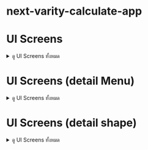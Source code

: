 # next-varity-calculate-app

# UI Screens

<details>
<summary>ดู UI Screens ทั้งหมด</summary>

| Login | Menu | shape |
|-------|------|------|
| ![Login](https://github.com/user-attachments/assets/18e0d8d5-416f-40f9-991c-d89035fc78db) | ![Menu](https://github.com/user-attachments/assets/37b6ff3a-5481-4667-a46d-e5733c364746) | ![shape](https://github.com/user-attachments/assets/4527c085-4898-40f5-aae1-14623d556dc1) |

</details>


# UI Screens (detail Menu)


<details>
<summary>ดู UI Screens ทั้งหมด</summary>

| moneyshare | BMI | BMR |
|-------|------|------|
| ![moneyshare](https://github.com/user-attachments/assets/3d21e7f4-6def-4d4d-bb9d-7798ac77e216) | ![BMI](https://github.com/user-attachments/assets/4753589a-796f-411e-bd41-7ed80d0405f1) | ![BMR](https://github.com/user-attachments/assets/888281c0-4794-42f6-ad4a-5b09201c0e4e) |

</details>

# UI Screens (detail shape)

<details>
<summary>ดู UI Screens ทั้งหมด</summary>

| triangle | square | circle |
|-------|------|------|
| ![triangle](https://github.com/user-attachments/assets/b646a812-fc4a-41ec-948a-3e22612173a0) | ![square](https://github.com/user-attachments/assets/ec8eb277-1ff4-4363-b320-94a0296b49af) | ![circle](https://github.com/user-attachments/assets/998d7276-e641-45c7-bfb1-c36f690610ef) |

</details>



